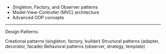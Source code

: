 - Singleton, Factory, and Observer patterns
- Model-View-Controller (MVC) architecture
- Advanced OOP concepts
--------------------------------

Design Patterns:

Creational patterns (singleton, factory, builder)
Structural patterns (adapter, decorator, facade)
Behavioral patterns (observer, strategy, template)
